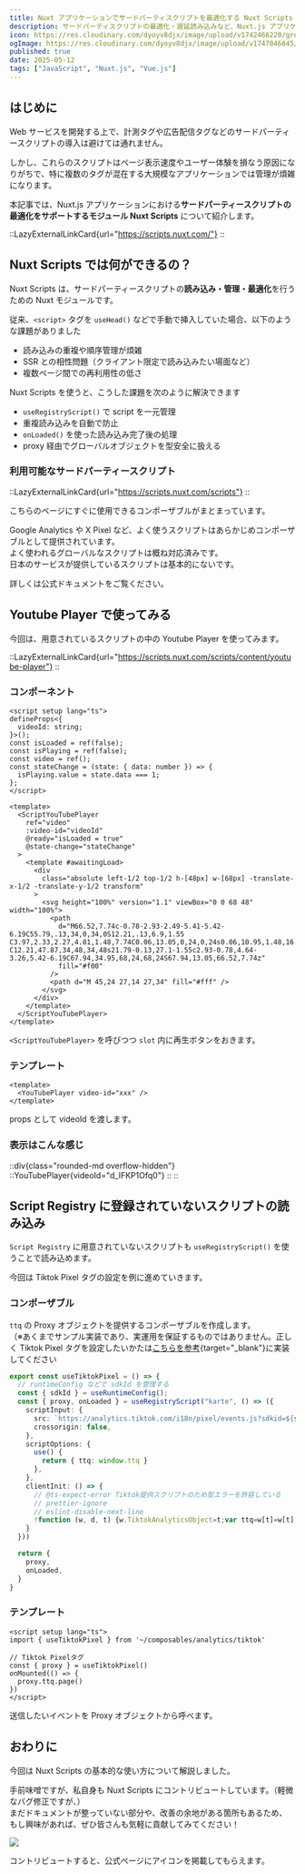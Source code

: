 ```yaml
---
title: Nuxt アプリケーションでサードパーティスクリプトを最適化する Nuxt Scripts の紹介
description: サードパーティスクリプトの最適化・遅延読み込みなど、Nuxt.js アプリケーションにおける高度なスクリプト管理を可能にする Nuxt Modules、 Nuxt Scripts の紹介です。
icon: https://res.cloudinary.com/dyoyv8djx/image/upload/v1742466220/green-transparent_gw7l0b.png
ogImage: https://res.cloudinary.com/dyoyv8djx/image/upload/v1747046645/tsukiyama-blog/nuxt-scripts-introduce/nuxt-scripts-introduce_lts8lo.webp
published: true
date: 2025-05-12
tags: ["JavaScript", "Nuxt.js", "Vue.js"]
---
```


## はじめに

Web サービスを開発する上で、計測タグや広告配信タグなどのサードパーティースクリプトの導入は避けては通れません。

しかし、これらのスクリプトはページ表示速度やユーザー体験を損なう原因になりがちで、特に複数のタグが混在する大規模なアプリケーションでは管理が煩雑になります。

本記事では、Nuxt.js アプリケーションにおける**サードパーティースクリプトの最適化をサポートするモジュール Nuxt Scripts** について紹介します。

::LazyExternalLinkCard{url="https://scripts.nuxt.com/"}
::

## Nuxt Scripts では何ができるの？

Nuxt Scripts は、サードパーティースクリプトの**読み込み・管理・最適化**を行うための Nuxt モジュールです。

従来、`<script>` タグを `useHead()` などで手動で挿入していた場合、以下のような課題がありました

- 読み込みの重複や順序管理が煩雑
- SSR との相性問題（クライアント限定で読み込みたい場面など）
- 複数ページ間での再利用性の低さ

Nuxt Scripts を使うと、こうした課題を次のように解決できます

- `useRegistryScript()` で script を一元管理
- 重複読み込みを自動で防止
- `onLoaded()` を使った読み込み完了後の処理
- proxy 経由でグローバルオブジェクトを型安全に扱える

### 利用可能なサードパーティースクリプト

::LazyExternalLinkCard{url="https://scripts.nuxt.com/scripts"}
::

こちらのページにすぐに使用できるコンポーザブルがまとまっています。

Google Analytics や X Pixel など、よく使うスクリプトはあらかじめコンポーザブルとして提供されています。<br>
よく使われるグローバルなスクリプトは概ね対応済みです。<br>
日本のサービスが提供しているスクリプトは基本的にないです。

詳しくは公式ドキュメントをご覧ください。

## Youtube Player で使ってみる

今回は、用意されているスクリプトの中の Youtube Player を使ってみます。

::LazyExternalLinkCard{url="https://scripts.nuxt.com/scripts/content/youtube-player"}
::

### コンポーネント

```vue [~/components/YouTubePlayer.vue]
<script setup lang="ts">
defineProps<{
  videoId: string;
}>();
const isLoaded = ref(false);
const isPlaying = ref(false);
const video = ref();
const stateChange = (state: { data: number }) => {
  isPlaying.value = state.data === 1;
};
</script>

<template>
  <ScriptYouTubePlayer
    ref="video"
    :video-id="videoId"
    @ready="isLoaded = true"
    @state-change="stateChange"
  >
    <template #awaitingLoad>
      <div
        class="absolute left-1/2 top-1/2 h-[48px] w-[68px] -translate-x-1/2 -translate-y-1/2 transform"
      >
        <svg height="100%" version="1.1" viewBox="0 0 68 48" width="100%">
          <path
            d="M66.52,7.74c-0.78-2.93-2.49-5.41-5.42-6.19C55.79,.13,34,0,34,0S12.21,.13,6.9,1.55 C3.97,2.33,2.27,4.81,1.48,7.74C0.06,13.05,0,24,0,24s0.06,10.95,1.48,16.26c0.78,2.93,2.49,5.41,5.42,6.19 C12.21,47.87,34,48,34,48s21.79-0.13,27.1-1.55c2.93-0.78,4.64-3.26,5.42-6.19C67.94,34.95,68,24,68,24S67.94,13.05,66.52,7.74z"
            fill="#f00"
          />
          <path d="M 45,24 27,14 27,34" fill="#fff" />
        </svg>
      </div>
    </template>
  </ScriptYouTubePlayer>
</template>
```

`<ScriptYouTubePlayer>` を呼びつつ `slot` 内に再生ボタンをおきます。

### テンプレート

```vue [~/pages/index.vue]
<template>
  <YouTubePlayer video-id="xxx" />
</template>
```

props として videoId を渡します。

### 表示はこんな感じ

::div{class="rounded-md overflow-hidden"}
  ::YouTubePlayer{videoId="d_IFKP1Ofq0"}
  ::
::

## Script Registry に登録されていないスクリプトの読み込み

`Script Registry` に用意されていないスクリプトも `useRegistryScript()` を使うことで読み込めます。

今回は Tiktok Pixel タグの設定を例に進めていきます。

### コンポーザブル

`ttq` の Proxy オブジェクトを提供するコンポーザブルを作成します。<br>
（※あくまでサンプル実装であり、実運用を保証するものではありません。正しく Tiktok Pixel タグを設定したいかたは[こちらを参考](https://github.com/nuxt/scripts/discussions/177#discussioncomment-10128841){target="_blank"}に実装してください

```ts [~/composables/analytics/tiktok.ts]
export const useTiktokPixel = () => {
  // runtimeConfig などで sdkId を管理する
  const { sdkId } = useRuntimeConfig();
  const { proxy, onLoaded } = useRegistryScript("karte", () => ({
    scriptInput: {
      src: `https://analytics.tiktok.com/i18n/pixel/events.js?sdkid=${sdkId}&lib=ttq`,
      crossorigin: false,
    },
    scriptOptions: {
      use() {
        return { ttq: window.ttq }
      },
    },
    clientInit: () => {
      // @ts-expect-error Tiktok提供スクリプトのため型エラーを許容している
      // prettier-ignore
      // eslint-disable-next-line
      !function (w, d, t) {w.TiktokAnalyticsObject=t;var ttq=w[t]=w[t]||[];ttq.methods=["page","track","identify","instances","debug","on","off","once","ready","alias","group","enableCookie","disableCookie", "holdConsent", "revokeConsent", "grantConsent"],ttq.setAndDefer=function(t,e){t[e]=function(){t.push([e].concat(Array.prototype.slice.call(arguments,0)))}};for(var i=0;i<ttq.methods.length;i++)ttq.setAndDefer(ttq,ttq.methods[i]);ttq.instance=function(t){for(var e=ttq._i[t]||[],n=0;n<ttq.methods.length;n++)ttq.setAndDefer(e,ttq.methods[n]);return e},ttq.load=function(e,n){var i="https://analytics.tiktok.com/i18n/pixel/events.js";ttq._i=ttq._i||{},ttq._i[e]=[],ttq._i[e]._u=i,ttq._t=ttq._t||{},ttq._t[e]=+new Date,ttq._o=ttq._o||{},ttq._o[e]=n||{};var o=document.createElement("script");o.type="text/javascript",o.async=!0,o.src=i+"?sdkid="+e+"&lib="+t;var a=document.getElementsByTagName("script")[0];a.parentNode.insertBefore(o,a)};ttq.load(sdkId)}(window, document, 'ttq');
    }
  }))

  return {
    proxy,
    onLoaded,
  }
}
```

### テンプレート

```vue [~/pages/index.vue]
<script setup lang="ts">
import { useTiktokPixel } from '~/composables/analytics/tiktok'

// Tiktok Pixelタグ
const { proxy } = useTiktokPixel()
onMounted(() => {
  proxy.ttq.page()
})
</script>

```

送信したいイベントを Proxy オブジェクトから呼べます。

## おわりに

今回は Nuxt Scripts の基本的な使い方について解説しました。

手前味噌ですが、私自身も Nuxt Scripts にコントリビュートしています。（軽微なバグ修正ですが、）<br>
まだドキュメントが整っていない部分や、改善の余地がある箇所もあるため、
もし興味があれば、ぜひ皆さんも気軽に貢献してみてください！

![](https://res.cloudinary.com/dyoyv8djx/image/upload/v1746967157/tsukiyama-blog/nuxt-scripts-introduce/%E3%82%B9%E3%82%AF%E3%83%AA%E3%83%BC%E3%83%B3%E3%82%B7%E3%83%A7%E3%83%83%E3%83%88_2025-05-11_21.37.34_ucbhoc.png)

コントリビュートすると、公式ページにアイコンを掲載してもらえます。
